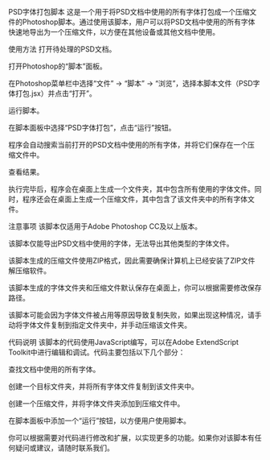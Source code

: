 PSD字体打包脚本
这是一个用于将PSD文档中使用的所有字体打包成一个压缩文件的Photoshop脚本。通过使用该脚本，用户可以将PSD文档中使用的所有字体快速地导出为一个压缩文件，以方便在其他设备或其他文档中使用。

使用方法
打开待处理的PSD文档。

打开Photoshop的“脚本”面板。

在Photoshop菜单栏中选择“文件” -> “脚本” -> “浏览”，选择本脚本文件（PSD字体打包.jsx）并点击“打开”。

运行脚本。

在脚本面板中选择“PSD字体打包”，点击“运行”按钮。

程序会自动搜索当前打开的PSD文档中使用的所有字体，并将它们保存在一个压缩文件中。

查看结果。

执行完毕后，程序会在桌面上生成一个文件夹，其中包含所有使用的字体文件。同时，程序还会在桌面上生成一个压缩文件，其中包含了该文件夹中的所有字体文件。

注意事项
该脚本仅适用于Adobe Photoshop CC及以上版本。

该脚本仅能导出PSD文档中使用的字体，无法导出其他类型的字体文件。

该脚本生成的压缩文件使用ZIP格式，因此需要确保计算机上已经安装了ZIP文件解压缩软件。

该脚本生成的字体文件夹和压缩文件默认保存在桌面上，你可以根据需要修改保存路径。

该脚本可能会因为字体文件被占用等原因导致复制失败，如果出现这种情况，请手动将字体文件复制到指定文件夹中，并手动压缩该文件夹。

代码说明
该脚本的代码使用JavaScript编写，可以在Adobe ExtendScript Toolkit中进行编辑和调试。代码主要包括以下几个部分：

查找文档中使用的所有字体。

创建一个目标文件夹，并将所有字体文件复制到该文件夹中。

创建一个压缩文件，并将字体文件夹添加到压缩文件中。

在脚本面板中添加一个“运行”按钮，以方便用户使用脚本。

你可以根据需要对代码进行修改和扩展，以实现更多的功能。如果你对该脚本有任何疑问或建议，请随时联系我们。
